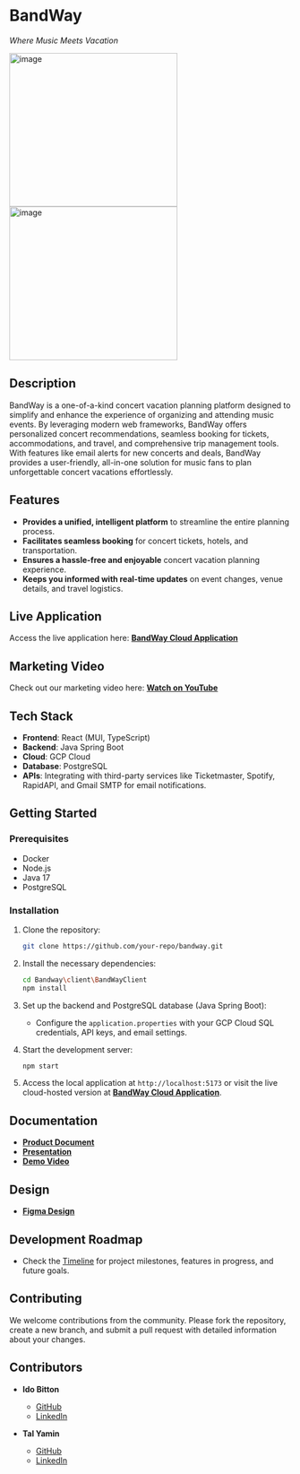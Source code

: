 # BandWay
*Where Music Meets Vacation* 

<img src="https://github.com/user-attachments/assets/bee8fed1-3647-45c9-a895-9b7e34c6df4c" alt="image" height="274" width="300"/>
<img src="https://github.com/user-attachments/assets/2fef98d8-1d89-4af0-af87-00114681f66c" alt="image" height="274" width="300"/>


## Description
BandWay is a one-of-a-kind concert vacation planning platform designed to simplify and enhance the experience of organizing and attending music events. By leveraging modern web frameworks, BandWay offers personalized concert recommendations, seamless booking for tickets, accommodations, and travel, and comprehensive trip management tools. With features like email alerts for new concerts and deals, BandWay provides a user-friendly, all-in-one solution for music fans to plan unforgettable concert vacations effortlessly.

## Features
- **Provides a unified, intelligent platform** to streamline the entire planning process.
- **Facilitates seamless booking** for concert tickets, hotels, and transportation.
- **Ensures a hassle-free and enjoyable** concert vacation planning experience.
- **Keeps you informed with real-time updates** on event changes, venue details, and travel logistics.

## Live Application
Access the live application here: **[BandWay Cloud Application](https://bandway-client-z732mhjgfq-uc.a.run.app)**

## Marketing Video
Check out our marketing video here: **[Watch on YouTube](https://youtube.com/shorts/pmEze2Bq8l0?si=EOYr60jBp9MtDe0X)**

## Tech Stack
- **Frontend**: React (MUI, TypeScript)
- **Backend**: Java Spring Boot
- **Cloud**: GCP Cloud
- **Database**: PostgreSQL
- **APIs**: Integrating with third-party services like Ticketmaster, Spotify, RapidAPI, and Gmail SMTP for email notifications.

## Getting Started

### Prerequisites
- Docker
- Node.js
- Java 17
- PostgreSQL

### Installation

1. Clone the repository:
   ```bash
   git clone https://github.com/your-repo/bandway.git
   ```

2. Install the necessary dependencies:
   ```bash
   cd Bandway\client\BandWayClient
   npm install
   ```

3. Set up the backend and PostgreSQL database (Java Spring Boot):
   - Configure the `application.properties` with your GCP Cloud SQL credentials, API keys, and email settings.

4. Start the development server:
   ```bash
   npm start
   ```

5. Access the local application at `http://localhost:5173` or visit the live cloud-hosted version at **[BandWay Cloud Application](https://bandway-client-z732mhjgfq-uc.a.run.app)**.

## Documentation

- **[Product Document](https://mailmtaac-my.sharepoint.com/:b:/g/personal/talym_mta_ac_il/ESBXhinDvE1DpudQ36Ei9koBHYXHTKmPFWpIzXCHu_toag?e=OTkQXH)**
- **[Presentation](https://mailmtaac-my.sharepoint.com/:p:/g/personal/talym_mta_ac_il/EVEfyQUa71lDqQtN5_6iws4BJZoXyfVXtQfylwOXgVcxiQ?e=8yYcUu)**
- **[Demo Video](https://mailmtaac-my.sharepoint.com/:v:/g/personal/talym_mta_ac_il/EchH5YnXUD9Ki36X3uk-KGkBDq5uKySchVt9d8O3io6D9g?e=6im3yd)**

## Design

- **[Figma Design](https://www.figma.com/proto/Pe54uo0nqRd0bd4fhXfL1Q/Website-BandWay?type=design&node-id=1-2&t=bPmwIYfFB6Imb2ZV-1&scaling=min-zoom&page-id=0%3A1&mode=design)**

## Development Roadmap

- Check the [Timeline](https://github.com/users/idobi111/projects/1) for project milestones, features in progress, and future goals.

## Contributing
We welcome contributions from the community. Please fork the repository, create a new branch, and submit a pull request with detailed information about your changes.

## Contributors
- **Ido Bitton**  
  - [GitHub](https://github.com/idobi111)  
  - [LinkedIn](https://www.linkedin.com/in/ido-bitton-b8a298163/)
    
- **Tal Yamin**  
  - [GitHub](https://github.com/TalYamin)  
  - [LinkedIn](https://www.linkedin.com/in/tal-yamin-5a478a173/)
